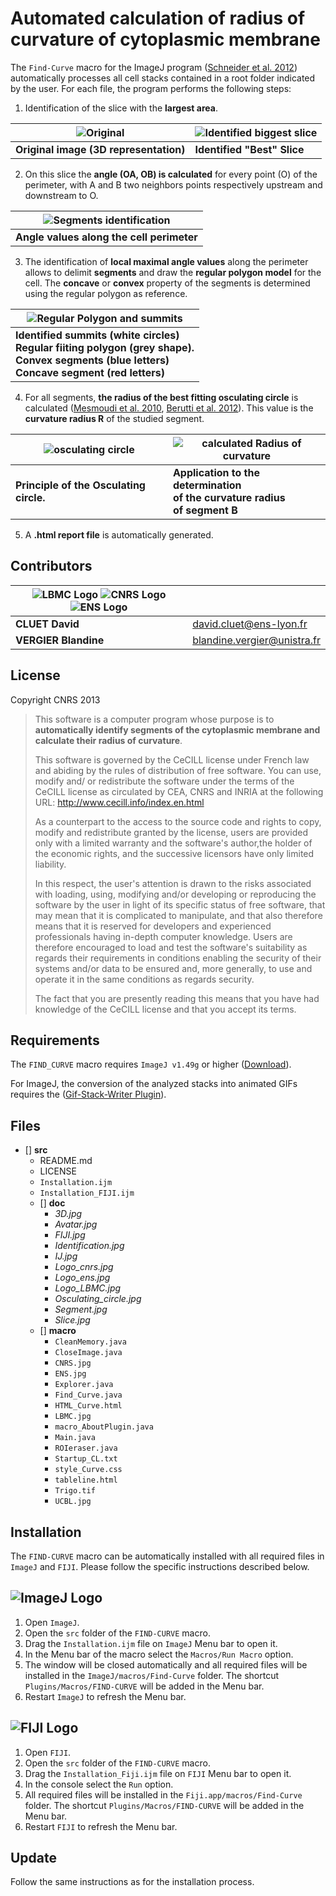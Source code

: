 Automated calculation of radius of curvature of cytoplasmic membrane
===

The `Find-Curve` macro for the ImageJ program ([Schneider et al. 2012](https://www.ncbi.nlm.nih.gov/pmc/articles/PMC5554542/)) automatically processes all cell stacks contained in a root folder indicated by the user.
For each file, the program performs the following steps:
1. Identification of the slice with the **largest area**.

|![Original](src/doc/3D.jpg)|![Identified biggest slice](src/doc/Slice.jpg)|
|---|---|
|**Original image (3D representation)**|**Identified "Best" Slice**|
2. On this slice the **angle (OA, OB) is calculated** for every point (O) of the perimeter, with A and B two neighbors points respectively upstream and downstream to O.

|![Segments identification](src/doc/Identification.jpg)|
|---|
|**Angle values along the cell perimeter**|   |
3. The identification of **local maximal angle values** along the perimeter allows to delimit **segments** and draw the **regular polygon model** for the cell. The **concave** or **convex** property of the segments is determined using the regular polygon as reference.

|![Regular Polygon and summits](src/doc/Avatar.jpg)|
|---|
|**Identified summits (white circles)<br/>Regular fiiting polygon (grey  shape).<br/>Convex segments (blue letters)<br/>Concave segment (red letters)**|

4. For all segments, **the radius of the best fitting osculating circle** is calculated ([Mesmoudi et al. 2010](https://www.researchgate.net/profile/Leila_De_Floriani2/publication/220868972_A_Geometric_Approach_to_Curvature_Estimation_on_Triangulated_3D_Shapes/links/00b7d535728d79a2fb000000/A-Geometric-Approach-to-Curvature-Estimation-on-Triangulated-3D-Shapes.pdf?origin=publication_detail), [Berutti et al. 2012](http://www.zahnheilkunde.de/beitragpdf/pdf_7398.pdf)). This value is the **curvature radius R** of the studied segment.

|![osculating circle](src/doc/Osculating_circle.jpg) |![calculated Radius of curvature](src/doc/Segment.jpg)|
|---|----|
|**Principle of the Osculating circle.**   |**Application to the determination<br/>of the curvature radius<br/>of segment B**   |
5. A **.html report file** is automatically generated.


**Contributors**
--

| ![LBMC Logo](src/doc/Logo_LBMC.jpg) ![CNRS Logo](src/doc/Logo_cnrs.jpg) ![ENS Logo](src/doc/Logo_ens.jpg) ||
|-----------------------------|------------|
|**CLUET David**|     [david.cluet@ens-lyon.fr](david.cluet@ens-lyon.fr)|
|**VERGIER Blandine**| [blandine.vergier@unistra.fr](blandine.vergier@etu.unistra.fr)  |


License
--

Copyright CNRS 2013


>This software is a computer program whose purpose is to **automatically identify segments of the cytoplasmic membrane and calculate their radius of curvature**.
>
>This software is governed by the CeCILL  license under French law and abiding
by the rules of distribution of free software. You can use, modify and/ or
redistribute the software under the terms of the CeCILL license as circulated
by CEA, CNRS and INRIA at the following URL:
http://www.cecill.info/index.en.html
>
>As a counterpart to the access to the source code and  rights to copy, modify
and redistribute granted by the license, users are provided only with a limited
warranty  and the software's author,the holder of the economic rights, and the
successive licensors have only limited liability.
>
>In this respect, the user's attention is drawn to the risks associated with
loading, using, modifying and/or developing or reproducing the software by the
user in light of its specific status of free software, that may mean  that it
is complicated to manipulate, and that also therefore means  that it is
reserved for developers  and  experienced professionals having in-depth
computer knowledge. Users are therefore encouraged to load and test the
software's suitability as regards their requirements in conditions enabling
the security of their systems and/or data to be ensured and, more generally,
to use and operate it in the same conditions as regards security.
>
>The fact that you are presently reading this means that you have had knowledge
of the CeCILL license and that you accept its terms.


**Requirements**
--
The `FIND_CURVE` macro requires `ImageJ v1.49g` or higher ([Download](https://imagej.nih.gov/ij/download.html)).

For ImageJ, the conversion of the analyzed stacks into animated GIFs requires the ([Gif-Stack-Writer Plugin](https://imagej.nih.gov/ij/plugins/gif-stack-writer.html)).


**Files**
--
- [] **src**
    - README.md
    - LICENSE
    - `Installation.ijm`
    - `Installation_FIJI.ijm`
    - [] **doc**
        - *3D.jpg*
        - *Avatar.jpg*
        - *FIJI.jpg*
        - *Identification.jpg*
        - *IJ.jpg*
        - *Logo_cnrs.jpg*
        - *Logo_ens.jpg*
        - *Logo_LBMC.jpg*
        - *Osculating_circle.jpg*
        - *Segment.jpg*
        - *Slice.jpg*
    - [] **macro**
        - `CleanMemory.java`
        - `CloseImage.java`
        - `CNRS.jpg`
        - `ENS.jpg`
        - `Explorer.java`
        - `Find_Curve.java`
        - `HTML_Curve.html`
        - `LBMC.jpg`
        - `macro_AboutPlugin.java`
        - `Main.java`
        - `ROIeraser.java`
        - `Startup_CL.txt`
        - `style_Curve.css`
        - `tableline.html`
        - `Trigo.tif`
        - `UCBL.jpg`


**Installation**
--
The `FIND-CURVE` macro can be automatically installed with all required files in `ImageJ` and `FIJI`. Please follow the specific instructions described below.


![ImageJ Logo](src/doc/IJ.jpg)
---
1. Open `ImageJ`.
2. Open the `src` folder of the `FIND-CURVE` macro.
3. Drag the `Installation.ijm` file on `ImageJ` Menu bar to open it.
4. In the Menu bar of the macro select the `Macros/Run Macro` option.
5. The window will be closed automatically and all required files will be installed in the `ImageJ/macros/Find-Curve` folder. The shortcut `Plugins/Macros/FIND-CURVE` will be added in the Menu bar.
6. Restart `ImageJ` to refresh the Menu bar.


![FIJI Logo](src/doc/FIJI.jpg)
---
1. Open `FIJI`.
2. Open the `src` folder of the `FIND-CURVE` macro.
3. Drag the `Installation_Fiji.ijm` file on `FIJI` Menu bar to open it.
4. In the console select the `Run` option.
5. All required files will be installed in the `Fiji.app/macros/Find-Curve` folder. The shortcut `Plugins/Macros/FIND-CURVE` will be added in the Menu bar.
6. Restart `FIJI` to refresh the Menu bar.


Update
---
Follow the same instructions as for the installation process.
